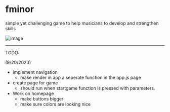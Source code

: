 # fminor
simple yet challenging game to help musicians to develop and strengthen skills


![image](https://github.com/nylayah/fminor/assets/46319759/bb54e8f3-43ec-46a6-96d6-4f7dcfea4c25)

-----------------------------------------------------------------------------------------------------
TODO:

(9/20/2023)
- implement navigation
    - make render in app a seperate function in the app.js page
- create page for game 
    - should run when startgame function is pressed with parameters.
- Work on homepage
    - make buttons bigger
    - make sure colors are looking nice
